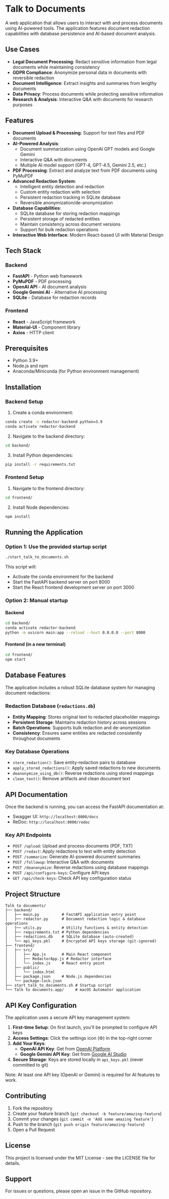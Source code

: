 # Talk to Documents

A web application that allows users to interact with and process documents using AI-powered tools. The application features document redaction capabilities with database persistence and AI-based document analysis.

## Use Cases

- **Legal Document Processing**: Redact sensitive information from legal documents while maintaining consistency
- **GDPR Compliance**: Anonymize personal data in documents with reversible redaction
- **Document Intelligence**: Extract insights and summaries from lengthy documents
- **Data Privacy**: Process documents while protecting sensitive information
- **Research & Analysis**: Interactive Q&A with documents for research purposes

## Features

- **Document Upload & Processing**: Support for text files and PDF documents
- **AI-Powered Analysis**: 
  - Document summarization using OpenAI GPT models and Google Gemini
  - Interactive Q&A with documents
  - Multiple AI model support (GPT-4, GPT-4.5, Gemini 2.5, etc.)
- **PDF Processing**: Extract and analyze text from PDF documents using PyMuPDF
- **Advanced Redaction System**:
  - Intelligent entity detection and redaction
  - Custom entity redaction with selection
  - Persistent redaction tracking in SQLite database
  - Reversible anonymization/de-anonymization
- **Database Capabilities**:
  - SQLite database for storing redaction mappings
  - Persistent storage of redacted entities
  - Maintain consistency across document versions
  - Support for bulk redaction operations
- **Interactive Web Interface**: Modern React-based UI with Material Design

## Tech Stack

### Backend
- **FastAPI** - Python web framework
- **PyMuPDF** - PDF processing
- **OpenAI API** - AI document analysis
- **Google Gemini AI** - Alternative AI processing
- **SQLite** - Database for redaction records

### Frontend
- **React** - JavaScript framework
- **Material-UI** - Component library
- **Axios** - HTTP client

## Prerequisites

- Python 3.9+
- Node.js and npm
- Anaconda/Miniconda (for Python environment management)

## Installation

### Backend Setup

1. Create a conda environment:
```bash
conda create -n redactor-backend python=3.9
conda activate redactor-backend
```

2. Navigate to the backend directory:
```bash
cd backend/
```

3. Install Python dependencies:
```bash
pip install -r requirements.txt
```

### Frontend Setup

1. Navigate to the frontend directory:
```bash
cd frontend/
```

2. Install Node dependencies:
```bash
npm install
```

## Running the Application

### Option 1: Use the provided startup script

```bash
./start_talk_to_documents.sh
```

This script will:
- Activate the conda environment for the backend
- Start the FastAPI backend server on port 8000
- Start the React frontend development server on port 3000

### Option 2: Manual startup

#### Backend
```bash
cd backend/
conda activate redactor-backend
python -m uvicorn main:app --reload --host 0.0.0.0 --port 8000
```

#### Frontend (in a new terminal)
```bash
cd frontend/
npm start
```

## Database Features

The application includes a robust SQLite database system for managing document redactions:

### Redaction Database (`redactions.db`)
- **Entity Mapping**: Stores original text to redacted placeholder mappings
- **Persistent Storage**: Maintains redaction history across sessions
- **Batch Operations**: Supports bulk redaction and de-anonymization
- **Consistency**: Ensures same entities are redacted consistently throughout documents

### Key Database Operations
- `store_redaction()`: Save entity-redaction pairs to database
- `apply_stored_redactions()`: Apply saved redactions to new documents
- `deanonymize_using_db()`: Reverse redactions using stored mappings
- `clean_text()`: Remove artifacts and clean document text

## API Documentation

Once the backend is running, you can access the FastAPI documentation at:
- Swagger UI: `http://localhost:8000/docs`
- ReDoc: `http://localhost:8000/redoc`

### Key API Endpoints
- `POST /upload`: Upload and process documents (PDF, TXT)
- `POST /redact`: Apply redactions to text with entity detection
- `POST /summarize`: Generate AI-powered document summaries
- `POST /followup`: Interactive Q&A with documents
- `POST /deanonymize`: Reverse redactions using database mappings
- `POST /api/configure-keys`: Configure API keys
- `GET /api/check-keys`: Check API key configuration status

## Project Structure

```
Talk to documents/
├── backend/
│   ├── main.py          # FastAPI application entry point
│   ├── redactor.py      # Document redaction logic & database operations
│   ├── utils.py         # Utility functions & entity detection
│   ├── requirements.txt # Python dependencies
│   ├── redactions.db    # SQLite database (auto-created)
│   └── api_keys.pkl     # Encrypted API keys storage (git-ignored)
├── frontend/
│   ├── src/
│   │   ├── App.js       # Main React component
│   │   ├── RedactorApp.js # Redactor interface
│   │   └── index.js     # React entry point
│   ├── public/
│   │   └── index.html
│   ├── package.json     # Node.js dependencies
│   └── package-lock.json
├── start_talk_to_documents.sh # Startup script
└── Talk to documents.app/     # macOS Automator application

```

## API Key Configuration

The application uses a secure API key management system:

1. **First-time Setup**: On first launch, you'll be prompted to configure API keys
2. **Access Settings**: Click the settings icon (⚙️) in the top-right corner
3. **Add Your Keys**: 
   - **OpenAI API Key**: Get from [OpenAI Platform](https://platform.openai.com/api-keys)
   - **Google Gemini API Key**: Get from [Google AI Studio](https://makersuite.google.com/app/apikey)
4. **Secure Storage**: Keys are stored locally in `api_keys.pkl` (never committed to git)

Note: At least one API key (OpenAI or Gemini) is required for AI features to work.

## Contributing

1. Fork the repository
2. Create your feature branch (`git checkout -b feature/amazing-feature`)
3. Commit your changes (`git commit -m 'Add some amazing feature'`)
4. Push to the branch (`git push origin feature/amazing-feature`)
5. Open a Pull Request

## License

This project is licensed under the MIT License - see the LICENSE file for details.

## Support

For issues or questions, please open an issue in the GitHub repository.